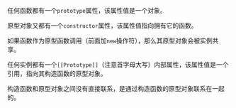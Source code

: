 任何函数都有一个`prototype`属性，该属性值是一个对象。   

原型对象又都有一个`constructor`属性，该属性值指向拥有它的函数。   

如果函数作为原型函数调用（前面加`new`操作符），那么其原型对象会被实例共享。   

任何实例都有一个`[[Prototype]]`（注意首字母大写）内部属性，该属性值是一个引用，指向其构造函数的原型对象。   

构造函数和原型对象之间没有直接联系，是通过构造函数的原型对象联系在一起的。